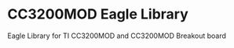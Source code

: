 CC3200MOD Eagle Library
=======================

Eagle Library for TI CC3200MOD and CC3200MOD Breakout board


